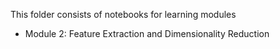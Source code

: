 This folder consists of notebooks for learning modules

- Module 2: Feature Extraction and Dimensionality Reduction
